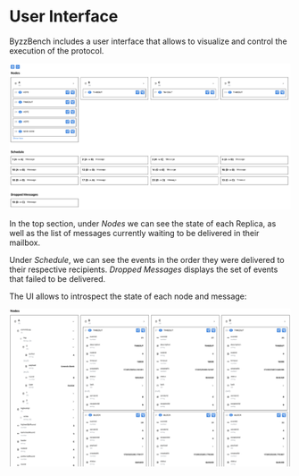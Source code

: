 # User Interface

ByzzBench includes a user interface that allows to visualize and control the execution of the protocol.

![Web UI Overview](ui-overview.png)

In the top section, under *Nodes* we can see the state of each Replica, as well as the list of messages currently waiting to be delivered in their mailbox.

Under *Schedule*, we can see the events in the order they were delivered to their respective recipients. *Dropped Messages* displays the set of events that failed to be delivered.

The UI allows to introspect the state of each node and message:

![UI Node Details](ui-node-details.png)
